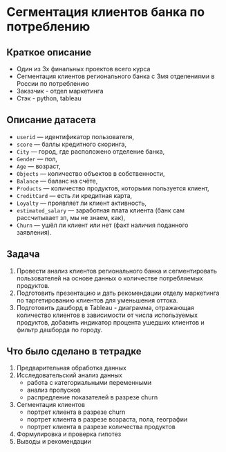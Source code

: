 # Сегментация клиентов банка по потреблению

## Краткое описание
- Один из 3х финальных проектов всего курса
- Сегментация клиентов регионального банка с 3мя отделениями в России по потреблению
- Заказчик - отдел маркетинга
- Стэк - python, tableau

## Описание датасета
- `userid` — идентификатор пользователя,
- `score` — баллы кредитного скоринга,
- `City` — город, где расположено отделение банка,
- `Gender` — пол,
- `Age` — возраст,
- `Objects` — количество объектов в собственности,
- `Balance` — баланс на счёте,
- `Products` — количество продуктов, которыми пользуется клиент,
- `CreditCard` — есть ли кредитная карта,
- `Loyalty` — проявляет ли клиент активность,
- `estimated_salary` — заработная плата клиента (банк сам рассчитывает зп, мы не знаем, как),
- `Churn` — ушёл ли клиент или нет (факт наличия поданного заявления).

## Задача
1. Провести анализ клиентов регионального банка и сегментировать пользователей на основе данных о количестве потребляемых продуктов.
2. Подготовить презентацию и дать рекомендации отделу маркетинга по таргетированию клиентов для уменьшения оттока.
3. Подготовить дашборд в Tableau - диаграмма, отражающая количество клиентов в зависимости от числа используемых продуктов, добавить индикатор процента ушедших клиентов и фильтр дашборда по городу.


## Что было сделано в тетрадке
1. Предварительная обработка данных
2. Исследовательский анализ данных
    - работа с категориальными переменными
    - анализ пропусков
    - распредление показателей в разрезе churn 
3. Сегментация клиентов
    - портрет клиента в разрезе churn
    - портрет клиента в разрезе возраста, пола, географии
    - портрет клиента в разрезе количества продуктов
4. Формулировка и проверка гипотез
5. Выводы и рекомендации

